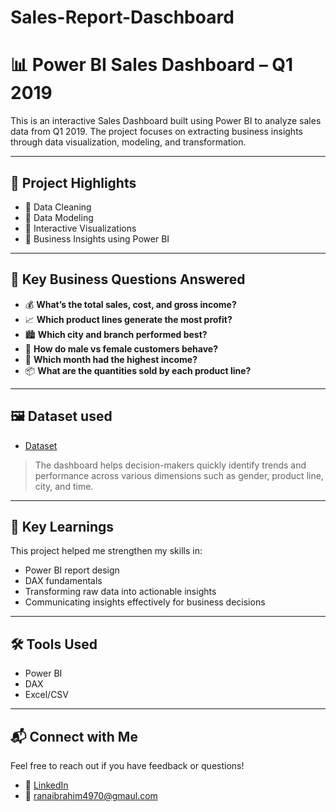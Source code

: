 # Sales-Report-Daschboard
# 📊 Power BI Sales Dashboard – Q1 2019

This is an interactive Sales Dashboard built using Power BI to analyze sales data from Q1 2019. The project focuses on extracting business insights through data visualization, modeling, and transformation.

---

## 🚀 Project Highlights

- 🔹 Data Cleaning
- 🔹 Data Modeling
- 🔹 Interactive Visualizations
- 🔹 Business Insights using Power BI

---

## 📌 Key Business Questions Answered

- 💰 **What’s the total sales, cost, and gross income?**
- 📈 **Which product lines generate the most profit?**
- 🏙️ **Which city and branch performed best?**
- 👥 **How do male vs female customers behave?**
- 📆 **Which month had the highest income?**
- 📦 **What are the quantities sold by each product line?**

---

## 🖼️ Dataset used
- <a href="https://github.com/ranaibrahim4/Sales-Report-Daschboard/blob/main/supermarket_sales%20-%20Sheet1.csv">Dataset</a>

> The dashboard helps decision-makers quickly identify trends and performance across various dimensions such as gender, product line, city, and time.
---

## 🧠 Key Learnings

This project helped me strengthen my skills in:
- Power BI report design
- DAX fundamentals
- Transforming raw data into actionable insights
- Communicating insights effectively for business decisions

---

## 🛠️ Tools Used

- Power BI
- DAX
- Excel/CSV

---

## 📬 Connect with Me

Feel free to reach out if you have feedback or questions!

- 💼 [LinkedIn](https://www.linkedin.com/in/rana-ibrahim-a19282238?utm_source=share&utm_campaign=share_via&utm_content=profile&utm_medium=android_app)
- 📧 ranaibrahim4970@gmaul.com
